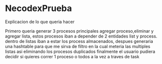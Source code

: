 # NecodexPrueba

Explicacion de lo que queria hacer

Primero queria generar 3 procesos principales agregar proceso,eliminar y agregar lista, estos procesos iban a depender de 2 entidades list y process. dentro de listas iban
a estar los process almacenados, despues generaria una hashtable para que me sirva de filtro en la cual meteria las multiples listas asi eliminando los procesos duplicados
finalmente el usuario pudiera decidir si quieres correr 1 proceso o todos a la vez a traves de task<ListProcess>
  
  
